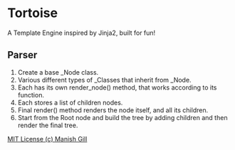Tortoise
========

A Template Engine inspired by Jinja2, built for fun!

## Parser
1. Create a base _Node class.
2. Various different types of _Classes that inherit from _Node.
3. Each has its own render_node() method, that works according to its function.
4. Each stores a list of children nodes.
5. Final render() method renders the node itself, and all its children.
6. Start from the Root node and build the tree by adding children and then render the final tree.

[MIT License (c) Manish Gill](http://manish.mit-license.org/)
